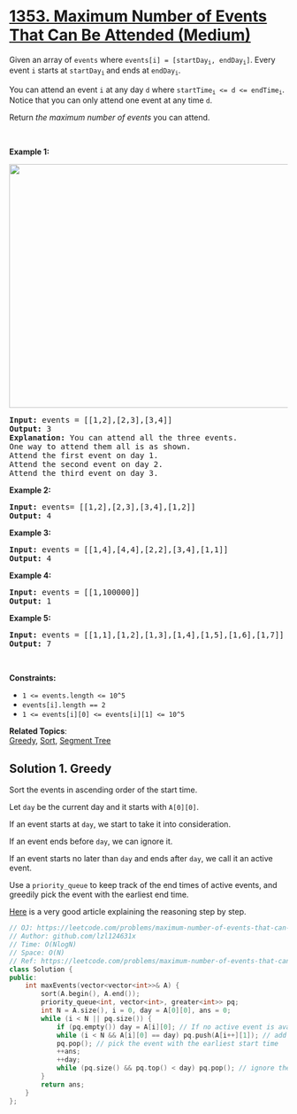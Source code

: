 # [1353. Maximum Number of Events That Can Be Attended (Medium)](https://leetcode.com/problems/maximum-number-of-events-that-can-be-attended/)

<p>Given an array of <code>events</code> where <code>events[i] = [startDay<sub>i</sub>, endDay<sub>i</sub>]</code>. Every event <code>i</code> starts at&nbsp;<code>startDay<sub>i</sub></code><sub>&nbsp;</sub>and ends at&nbsp;<code>endDay<sub>i</sub></code>.</p>

<p>You can attend an event <code>i</code>&nbsp;at any day&nbsp;<code>d</code> where&nbsp;<code>startTime<sub>i</sub>&nbsp;&lt;= d &lt;= endTime<sub>i</sub></code>. Notice that you can only attend one event at any time <code>d</code>.</p>

<p>Return <em>the maximum number of events&nbsp;</em>you can attend.</p>

<p>&nbsp;</p>
<p><strong>Example 1:</strong></p>
<img alt="" src="https://assets.leetcode.com/uploads/2020/02/05/e1.png" style="width: 660px; height: 440px;">
<pre><strong>Input:</strong> events = [[1,2],[2,3],[3,4]]
<strong>Output:</strong> 3
<strong>Explanation:</strong> You can attend all the three events.
One way to attend them all is as shown.
Attend the first event on day 1.
Attend the second event on day 2.
Attend the third event on day 3.
</pre>

<p><strong>Example 2:</strong></p>

<pre><strong>Input:</strong> events= [[1,2],[2,3],[3,4],[1,2]]
<strong>Output:</strong> 4
</pre>

<p><strong>Example 3:</strong></p>

<pre><strong>Input:</strong> events = [[1,4],[4,4],[2,2],[3,4],[1,1]]
<strong>Output:</strong> 4
</pre>

<p><strong>Example 4:</strong></p>

<pre><strong>Input:</strong> events = [[1,100000]]
<strong>Output:</strong> 1
</pre>

<p><strong>Example 5:</strong></p>

<pre><strong>Input:</strong> events = [[1,1],[1,2],[1,3],[1,4],[1,5],[1,6],[1,7]]
<strong>Output:</strong> 7
</pre>

<p>&nbsp;</p>
<p><strong>Constraints:</strong></p>

<ul>
	<li><code>1 &lt;= events.length &lt;= 10^5</code></li>
	<li><code>events[i].length == 2</code></li>
	<li><code>1 &lt;= events[i][0] &lt;= events[i][1] &lt;= 10^5</code></li>
</ul>


**Related Topics**:  
[Greedy](https://leetcode.com/tag/greedy/), [Sort](https://leetcode.com/tag/sort/), [Segment Tree](https://leetcode.com/tag/segment-tree/)

## Solution 1. Greedy

Sort the events in ascending order of the start time.

Let `day` be the current day and it starts with `A[0][0]`.

If an event starts at `day`, we start to take it into consideration.

If an event ends before `day`, we can ignore it.

If an event starts no later than `day` and ends after `day`, we call it an active event.

Use a `priority_queue` to keep track of the end times of active events, and greedily pick the event with the earliest end time.

[Here](https://leetcode.com/problems/maximum-number-of-events-that-can-be-attended/discuss/510262/Detailed-analysisLet-me-lead-you-to-the-solution-step-by-step) is a very good article explaining the reasoning step by step.

```cpp
// OJ: https://leetcode.com/problems/maximum-number-of-events-that-can-be-attended/
// Author: github.com/lzl124631x
// Time: O(NlogN)
// Space: O(N)
// Ref: https://leetcode.com/problems/maximum-number-of-events-that-can-be-attended/discuss/510263/JavaC%2B%2BPython-Priority-Queue
class Solution {
public:
    int maxEvents(vector<vector<int>>& A) {
        sort(A.begin(), A.end());
        priority_queue<int, vector<int>, greater<int>> pq;
        int N = A.size(), i = 0, day = A[0][0], ans = 0;
        while (i < N || pq.size()) {
            if (pq.empty()) day = A[i][0]; // If no active event is available and there are still more events to pick, jump to the start date of the next event.
            while (i < N && A[i][0] == day) pq.push(A[i++][1]); // add events that start at `day` as active events, push their end time into queue
            pq.pop(); // pick the event with the earliest start time
            ++ans;
            ++day;
            while (pq.size() && pq.top() < day) pq.pop(); // ignore the events that are no longer active
        }
        return ans;
    }
};
```